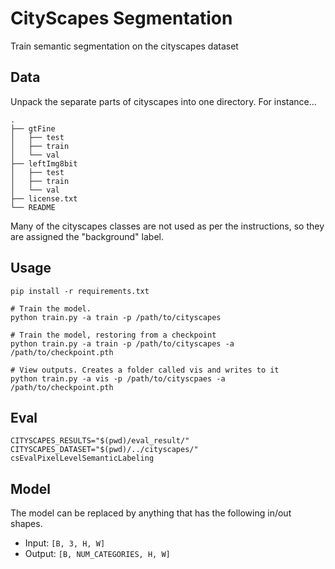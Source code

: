 # CityScapes Segmentation
Train semantic segmentation on the cityscapes dataset

## Data
Unpack the separate parts of cityscapes into one directory. For instance...
```
.
├── gtFine
│   ├── test
│   ├── train
│   └── val
├── leftImg8bit
│   ├── test
│   ├── train
│   └── val
├── license.txt
└── README
```
Many of the cityscapes classes are not used as per the instructions, so they are assigned
the "background" label.


## Usage
```
pip install -r requirements.txt

# Train the model.
python train.py -a train -p /path/to/cityscapes

# Train the model, restoring from a checkpoint
python train.py -a train -p /path/to/cityscapes -a /path/to/checkpoint.pth

# View outputs. Creates a folder called vis and writes to it
python train.py -a vis -p /path/to/cityscpaes -a /path/to/checkpoint.pth
```

## Eval
```
CITYSCAPES_RESULTS="$(pwd)/eval_result/" CITYSCAPES_DATASET="$(pwd)/../cityscapes/" csEvalPixelLevelSemanticLabeling
```

## Model
The model can be replaced by anything that has the following in/out shapes.
* Input: `[B, 3, H, W]`
* Output: `[B, NUM_CATEGORIES, H, W]`


